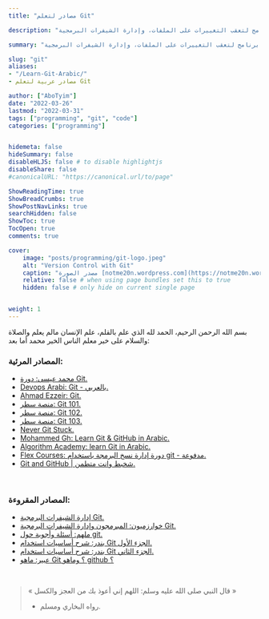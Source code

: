 ```yaml
---
title: "مصادر لتعلم Git"

description: "برنامج لتعقب التغييرات على الملفات، وإدارة الشيفرات البرمجية."

summary: "برنامج لتعقب التغييرات على الملفات، وإدارة الشيفرات البرمجية."

slug: "git"
aliases: 
- "/Learn-Git-Arabic/"
- مصادر عربية لتعلم Git

author: ["AboTyim"]
date: "2022-03-26"
lastmod: "2022-03-31"
tags: ["programming", "git", "code"]
categories: ["programming"]


hidemeta: false
hideSummary: false
disableHLJS: false # to disable highlightjs
disableShare: false
#canonicalURL: "https://canonical.url/to/page"

ShowReadingTime: true
ShowBreadCrumbs: true
ShowPostNavLinks: true
searchHidden: false
ShowToc: true
TocOpen: true
comments: true

cover:
    image: "posts/programming/git-logo.jpeg"
    alt: "Version Control with Git"
    caption: "مصدر الصورة [notme20n.wordpress.com](https://notme20n.wordpress.com/2020/01/24/%d9%85%d8%a7%d9%87%d9%88-git-%d8%9f-%d9%88%d9%85%d8%a7%d9%87%d9%88-github-%d8%9f/)"
    relative: false # when using page bundles set this to true
    hidden: false # only hide on current single page


weight: 1
---
```




بسم الله الرحمن الرحيم، الحمد لله الذي علم بالقلم، علم الإنسان مالم يعلم والصلاة والسلام على خير معلم الناس الخير محمد أما بعد:



### المصادر المرئية:

- [محمد عيسى: دورة Git.](https://www.youtube.com/playlist?list=PLMYF6NkLrdN-UmfmBY8f-zutGmzwhTsPC)
- [Devops Arabi: Git - بالعربي.](https://www.youtube.com/playlist?list=PLLX4WuTjm3tJr3br0H1-kUDkxVUpD4ELk)
- [Ahmad Ezzeir: Git.](https://www.youtube.com/playlist?list=PLxAkp1S6wJyD8EbcoocoLZboCbwfzS-bj)
- [منصة سطر: Git 101.](https://satr.codes/courses/nindivqslr/view)
- [منصة سطر: Git 102.](https://satr.codes/courses/UFsXqimdgm/view)
- [منصة سطر: Git 103.](https://satr.codes/courses/vZnxaKXPzw/view)
- [Never Git Stuck.](https://www.youtube.com/playlist?list=PLDz4D4ch3hrNZ5N5xoZykcT8SSWAgWMbc)
- [Mohammed Gh: Learn Git & GitHub in Arabic.](https://www.youtube.com/playlist?list=PLDCTk1kTFRGiABmCZmMXamVYVCW-D2UQ0)
- [Algorithm Academy: learn Git in Arabic.](https://www.youtube.com/watch?v=_6pQ6JXo_bM&list=PLfDx4cQoUNOYVfQs_NFNyykcqkaJ_plmK)
- [Flex Courses: دورة إدارة نسخ البرمجة باستخدام git - مدفوعة.](https://www.flexcourses.com/courses/git-basics/)
- [Git and GitHub | شخبط وانت متطمن.](https://www.youtube.com/watch?v=Q6G-J54vgKc)

<br>

### المصادر المقروءة:

- [إدارة الشيفرات البرمجية Git.](../../programming/git)
- [خوارزميون: المبرمجون وإدارة الشيفرات البرمجية Git.](http://lgrth.me/gitbook)
- [ملهم: أسئلة وأجوبة حول git.](https://mulham.github.io/git-qa/)
- [بندر: شرح أساسيات استخدام Git الجزء الأول.](https://bandar.design/blog/%D8%B4%D8%B1%D8%AD-%D8%A3%D8%B3%D8%A7%D8%B3%D9%8A%D8%A7%D8%AA-%D8%A7%D8%B3%D8%AA%D8%AE%D8%AF%D8%A7%D9%85-git-%D8%A7%D9%84%D9%85%D8%B9%D8%B1%D9%88%D9%81-%D8%A8%D9%86%D8%B8%D8%A7%D9%85-%D8%A5%D8%AF%D8%A7%D8%B1%D8%A9-%D8%A7%D9%84%D9%86%D8%B3%D8%AE-1/)
- [بندر: شرح أساسيات استخدام Git الجزء الثاني.](https://bandar.design/blog/%D8%B4%D8%B1%D8%AD-%D8%A3%D8%B3%D8%A7%D8%B3%D9%8A%D8%A7%D8%AA-%D8%A7%D8%B3%D8%AA%D8%AE%D8%AF%D8%A7%D9%85-git-%D8%A7%D9%84%D9%85%D8%B9%D8%B1%D9%88%D9%81-%D8%A8%D9%86%D8%B8%D8%A7%D9%85-%D8%A5%D8%AF%D8%A7%D8%B1%D8%A9-%D8%A7%D9%84%D9%86%D8%B3%D8%AE-2/)
- [عبير: ماهو Git ؟ وماهو github ؟](https://notme20n.wordpress.com/2020/01/24/%d9%85%d8%a7%d9%87%d9%88-git-%d8%9f-%d9%88%d9%85%d8%a7%d9%87%d9%88-github-%d8%9f/)

<br>

> « قال النبي صلى الله عليه وسلم: اللهم إني أعوذ بك من العجز والكسل »
>
> * رواه البخاري ومسلم.
